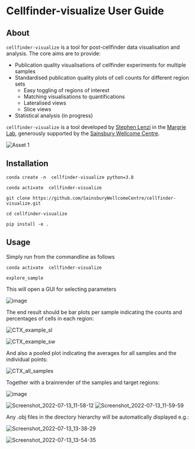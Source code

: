 # Cellfinder-visualize User Guide

## About

`cellfinder-visualize` is a tool for post-cellfinder data visualisation and analysis.
The core aims are to provide:

 - Publication quality visualisations of cellfinder experiments for multiple samples
 - Standardised publication quality plots of cell counts for different region sets
   - Easy toggling of regions of interest
   - Matching visualisations to quantifications
   - Lateralised views
   - Slice views
 - Statistical analysis  (in progress)


`cellfinder-visualize` is a tool developed by [Stephen Lenzi](https://github.com/stephenlenzi) in the [Margrie Lab](https://www.sainsburywellcome.org/web/groups/margrie-lab), generously supported by the [Sainsbury Wellcome Centre](https://www.sainsburywellcome.org/web/).

![Asset 1](https://user-images.githubusercontent.com/12136220/183618125-b1e60c25-0695-4040-979c-4b3afd3024c4.png)

## Installation


```conda create -n  cellfinder-visualize python=3.8```

```conda activate  cellfinder-visualize```

```git clone https://github.com/SainsburyWellcomeCentre/cellfinder-visualize.git```

```cd cellfinder-visualize```

```pip install -e .```

## Usage

Simply run from the commandline as follows

```conda activate  cellfinder-visualize```

```explore_sample```

This will open a GUI for selecting parameters

![image](https://user-images.githubusercontent.com/12136220/179235778-3520e509-01da-46d0-8711-bf5bad588193.png)


The end result should be bar plots per sample indicating the counts and percentages of cells in each region:

![CTX_example_sl](https://user-images.githubusercontent.com/12136220/178717584-1aa9ad34-5535-40d6-93c0-645a08ae3f71.png)

![CTX_example_sw](https://user-images.githubusercontent.com/12136220/178717625-cef0a90c-c36f-44b2-b7c2-f099b8073d61.png)


And also a pooled plot indicating the averages for all samples and the individual points:

![CTX_all_samples](https://user-images.githubusercontent.com/12136220/178717650-bc690b1b-5677-4fb4-afd0-732fb9eef47a.png)

Together with a brainrender of the samples and target regions:

![image](https://user-images.githubusercontent.com/12136220/178687766-f50dccf7-57ab-4fa2-b75a-d9534479f930.png)

![Screenshot_2022-07-13_11-58-12](https://user-images.githubusercontent.com/12136220/178718223-57daac92-5453-4680-9a22-ef93bc121430.png)
![Screenshot_2022-07-13_11-59-59](https://user-images.githubusercontent.com/12136220/178718515-05c63fa5-a3ec-4579-9dfb-35b18aab8a09.png)

Any .obj files in the directory hierarchy will be automatically displayed e.g.:

![Screenshot_2022-07-13_13-38-29](https://user-images.githubusercontent.com/12136220/178736646-f10231e6-0855-4e3c-bb78-c65cb5cee446.png)

![Screenshot_2022-07-13_13-54-35](https://user-images.githubusercontent.com/12136220/178738417-a8cf975d-5437-425f-8527-e1bab7c21725.png)



